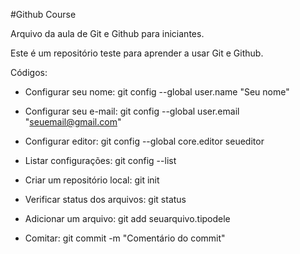 #Github Course

Arquivo da aula de Git e Github para iniciantes.

Este é um repositório teste para aprender a usar Git e Github.

Códigos:

- Configurar seu nome: git config --global user.name "Seu nome"

- Configurar seu e-mail: git config --global user.email "seuemail@gmail.com"

- Configurar editor: git config --global core.editor seueditor

- Listar configurações: git config --list

- Criar um repositório local: git init

- Verificar status dos arquivos: git status

- Adicionar um arquivo: git add seuarquivo.tipodele

- Comitar: git commit -m "Comentário do commit"